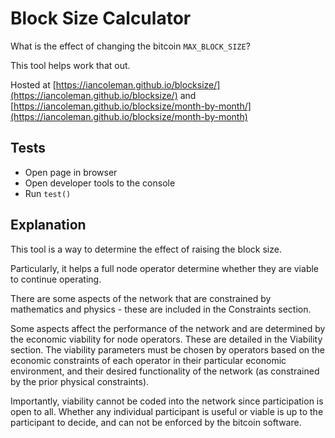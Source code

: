 # Block Size Calculator

What is the effect of changing the bitcoin `MAX_BLOCK_SIZE`?

This tool helps work that out.

Hosted at [https://iancoleman.github.io/blocksize/](https://iancoleman.github.io/blocksize/)
and [https://iancoleman.github.io/blocksize/month-by-month/](https://iancoleman.github.io/blocksize/month-by-month)

## Tests

* Open page in browser
* Open developer tools to the console
* Run `test()`

## Explanation

This tool is a way to determine the effect of raising the block size.

Particularly, it helps a full node operator determine whether they are viable to continue operating.

There are some aspects of the network that are constrained by mathematics and physics - these are included in the Constraints section.

Some aspects affect the performance of the network and are determined by the economic viability for node operators. These are detailed in the Viability section. The viability parameters must be chosen by operators based on the economic constraints of each operator in their particular economic environment, and their desired functionality of the network (as constrained by the prior physical constraints).

Importantly, viability cannot be coded into the network since participation is open to all. Whether any individual participant is useful or viable is up to the participant to decide, and can not be enforced by the bitcoin software.
